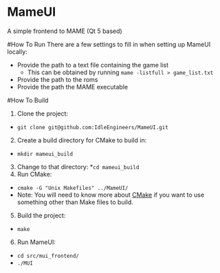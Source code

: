 MameUI
======

A simple frontend to MAME (Qt 5 based)

#How To Run
There are a few settings to fill in when setting up MameUI locally:
* Provide the path to a text file containing the game list
  * This can be obtained by running `mame -listfull > game_list.txt`
* Provide the path to the roms
* Provide the path the MAME executable

#How To Build
1. Clone the project: 
  * `git clone git@github.com:IdleEngineers/MameUI.git`
2. Create a build directory for CMake to build in: 
  * `mkdir mameui_build`
3. Change to that directory: 
  *`cd mameui_build`
4. Run CMake: 
  * `cmake -G "Unix Makefiles" ../MameUI/`
  * Note: You will need to know more about [CMake](http://cmake.org) if you want to use something other than Make files to build.
5. Build the project: 
  * `make`
6. Run MameUI: 
  * `cd src/mui_frontend/` 
  * `./MUI`
